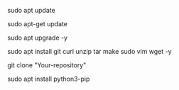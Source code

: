 sudo apt update

sudo apt-get update

sudo apt upgrade -y

sudo apt install git curl unzip tar make sudo vim wget -y


git clone "Your-repository"

sudo apt install python3-pip
